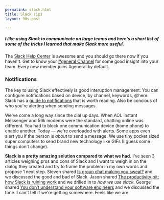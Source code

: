 ```yaml
---
permalink: slack.html
title: Slack Tips
layout: 90s-post

---
```



##### I like using Slack to communicate on large teams and here's a short list of some of the tricks I learned that make Slack more useful. 


The [Slack Help Center](https://get.slack.help) is awesome and you should go there now if you haven't. Get to know your [#general Channel](https://get.slack.help/hc/en-us/articles/220105027-The-general-channel) for some good insight into your team. Every new member joins #general by default.
 

 <h3>Notifications</h3>
 <p>The key to using Slack effectively is good interuption management. You can configure notifications based on device, by channel, keywords, @here. Slack has a <a href="https://get.slack.help/hc/en-us/articles/201355156-Guide-to-Slack-notifications-#channel-specific-group-dm-notifications">guide to notifications</a> that is worth reading. Also be concious of who you're alerting when sending messages.</p>


 We've come a long way since the dial up days.  When AOL Instant Messenger and 56k modems were the standard, chatting online was different. You had to block one communication device (home phone) to enable another. Today — we're overloaded with alerts. Some apps even alert you if the person is *about* to send a message. We use tiny pocket sized super computers to send brand new technology like GIFs (I guess some things don't change).

**Slack is a pretty amazing solution compared to what we had.** I've seen 3 articles weighing pros and cons of Slack and I want to weigh in on the dialog they created and try to frame the problem in my own words and propose 1 next step. Steven shared [Is group chat making you sweat?](https://m.signalvnoise.com/is-group-chat-making-you-sweat/) and we discussed the good and bad of Slack. Jason shared [The productivity pit: how Slack is ruining work](https://www.vox.com/recode/2019/5/1/18511575/productivity-slack-google-microsoft-facebook) and we drilled in to *how we use slack.* George shared [You don’t understand your software engineers](https://medium.com/@amandoabreu/you-dont-understand-your-software-engineers-53442ca0805a) and we discussed the tone. I can't tell if we're getting somewhere. Feels like we are.